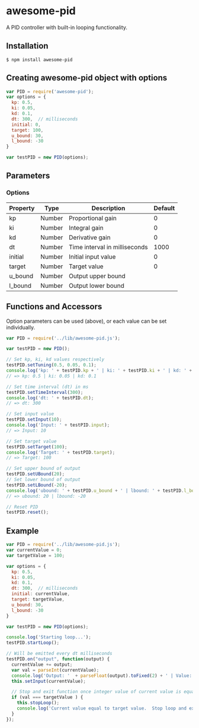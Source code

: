# awesome-pid
A PID controller with built-in looping functionality.

## Installation
`$ npm install awesome-pid`

## Creating awesome-pid object with options
```javascript
var PID = require('awesome-pid');
var options = {
  kp: 0.5,
  ki: 0.05,
  kd: 0.1,
  dt: 300,  // milliseconds
  initial: 0,
  target: 100,
  u_bound: 30,
  l_bound: -30
}

var testPID = new PID(options);
```

## Parameters
### Options
Property | Type | Description | Default
-------- | ---- | ----------- | -------
kp | Number | Proportional gain | 0
ki | Number | Integral gain | 0
kd | Number | Derivative gain | 0
dt | Number | Time interval in milliseconds | 1000
initial | Number | Initial input value | 0
target | Number | Target value | 0
u_bound | Number | Output upper bound |
l_bound | Number | Output lower bound |

## Functions and Accessors
Option parameters can be used (above), or each value can be set individually.
```javascript
var PID = require('../lib/awesome-pid.js');

var testPID = new PID();

// Set kp, ki, kd values respectively
testPID.setTuning(0.5, 0.05, 0.1);
console.log('kp: ' + testPID.kp + ' | ki: ' + testPID.ki + ' | kd: ' + testPID.kd);
// => kp: 0.5 | ki: 0.05 | kd: 0.1

// Set time interval (dt) in ms
testPID.setTimeInterval(300);
console.log('dt: ' + testPID.dt);
// => dt: 300

// Set input value
testPID.setInput(10);
console.log('Input: ' + testPID.input);
// => Input: 10

// Set target value
testPID.setTarget(100);
console.log('Target: ' + testPID.target);
// => Target: 100

// Set upper bound of output
testPID.setUBound(20);
// Set lower bound of output
testPID.setLBound(-20);
console.log('ubound: ' + testPID.u_bound + ' | lbound: ' + testPID.l_bound);
// => ubound: 20 | lbound: -20

// Reset PID
testPID.reset();
```

## Example
```javascript
var PID = require('../lib/awesome-pid.js');
var currentValue = 0;
var targetValue = 100;

var options = {
  kp: 0.5,
  ki: 0.05,
  kd: 0.1,
  dt: 300,  // milliseconds
  initial: currentValue,
  target: targetValue,
  u_bound: 30,
  l_bound: -30
}

var testPID = new PID(options);

console.log('Starting loop...');
testPID.startLoop();

// Will be emitted every dt milliseconds
testPID.on("output", function(output) {
  currentValue += output;
  var val = parseInt(currentValue);
  console.log('Output: '  + parseFloat(output).toFixed(2) + ' | Value: ' + parseFloat(currentValue).toFixed(2));
  this.setInput(currentValue);

  // Stop and exit function once integer value of current value is equal to target value.
  if (val === targetValue ) {
    this.stopLoop();
    console.log('Current value equal to target value.  Stop loop and exit program.');
  }
});
```

